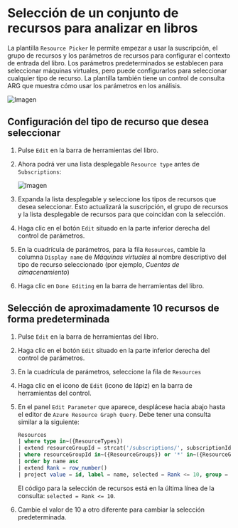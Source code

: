 # <a name="picking-a-set-of-resources-to-analyze-in-workbooks"></a>Selección de un conjunto de recursos para analizar en libros

La plantilla `Resource Picker` le permite empezar a usar la suscripción, el grupo de recursos y los parámetros de recursos para configurar el contexto de entrada del libro. Los parámetros predeterminados se establecen para seleccionar máquinas virtuales, pero puede configurarlos para seleccionar cualquier tipo de recurso. La plantilla también tiene un control de consulta ARG que muestra cómo usar los parámetros en los análisis.

![Imagen](Full.png)

## <a name="setting-up-the-resource-type-to-pick"></a>Configuración del tipo de recurso que desea seleccionar

1. Pulse `Edit` en la barra de herramientas del libro.
2. Ahora podrá ver una lista desplegable `Resource type` antes de `Subscriptions`:

    ![Imagen](Parameter.png)
3. Expanda la lista desplegable y seleccione los tipos de recursos que desea seleccionar. Esto actualizará la suscripción, el grupo de recursos y la lista desplegable de recursos para que coincidan con la selección.
4. Haga clic en el botón `Edit` situado en la parte inferior derecha del control de parámetros.
5. En la cuadrícula de parámetros, para la fila `Resources`, cambie la columna `Display name` de _Máquinas virtuales_ al nombre descriptivo del tipo de recurso seleccionado (por ejemplo, _Cuentas de almacenamiento_)
6. Haga clic en `Done Editing` en la barra de herramientas del libro.

## <a name="selecting-more-or-less-than-10-resources-by-default"></a>Selección de aproximadamente 10 recursos de forma predeterminada

1. Pulse `Edit` en la barra de herramientas del libro.
2. Haga clic en el botón `Edit` situado en la parte inferior derecha del control de parámetros.
3. En la cuadrícula de parámetros, seleccione la fila de `Resources`
4. Haga clic en el icono de `Edit` (icono de lápiz) en la barra de herramientas del control.
5. En el panel `Edit Parameter` que aparece, desplácese hacia abajo hasta el editor de `Azure Resource Graph Query`. Debe tener una consulta similar a la siguiente:
    ```sql
    Resources
    | where type in~({ResourceTypes})
    | extend resourceGroupId = strcat('/subscriptions/', subscriptionId, '/resourceGroups/', resourceGroup)
    | where resourceGroupId in~({ResourceGroups}) or '*' in~({ResourceGroups})
    | order by name asc
    | extend Rank = row_number()
    | project value = id, label = name, selected = Rank <= 10, group = resourceGroup
    ```
    El código para la selección de recursos está en la última línea de la consulta: `selected = Rank <= 10`. 

6. Cambie el valor de 10 a otro diferente para cambiar la selección predeterminada.